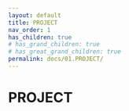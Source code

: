 ```yaml
---
layout: default
title: PROJECT
nav_order: 1
has_children: true
# has_grand_children: true
# has_great_grand_children: true
permalink: docs/01.PROJECT/
---
```

# PROJECT  
